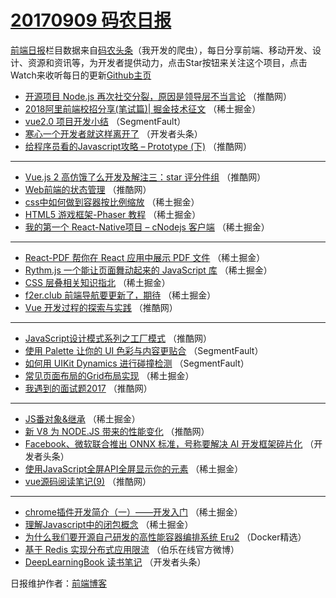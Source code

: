 # [20170909 码农日报](http://hao.caibaojian.com/date/2017/09/09)

[前端日报](http://caibaojian.com/c/news)栏目数据来自[码农头条](http://hao.caibaojian.com/)（我开发的爬虫），每日分享前端、移动开发、设计、资源和资讯等，为开发者提供动力，点击Star按钮来关注这个项目，点击Watch来收听每日的更新[Github主页](https://github.com/kujian/frontendDaily)
* [开源项目 Node.js 再次社交分裂，原因是领导层不当言论](http://hao.caibaojian.com/50591.html) （推酷网）
* [2018阿里前端校招分享(笔试篇)| 掘金技术征文](http://hao.caibaojian.com/50617.html) （稀土掘金）
* [vue2.0 项目开发小结](http://hao.caibaojian.com/50576.html) （SegmentFault）
* [寒心一个开发者就这样离开了](http://hao.caibaojian.com/50638.html) （开发者头条）
* [给程序员看的Javascript攻略 &#8211; Prototype (下)](http://hao.caibaojian.com/50586.html) （推酷网）

***
* [Vue.js 2 高仿饿了么开发及解注三：star 评分件组](http://hao.caibaojian.com/50589.html) （推酷网）
* [Web前端的状态管理](http://hao.caibaojian.com/50583.html) （推酷网）
* [css中如何做到容器按比例缩放](http://hao.caibaojian.com/50615.html) （稀土掘金）
* [HTML5 游戏框架-Phaser 教程](http://hao.caibaojian.com/50611.html) （稀土掘金）
* [我的第一个 React-Native项目 &#8211; cNodejs 客户端](http://hao.caibaojian.com/50614.html) （稀土掘金）

***
* [React-PDF 帮你在 React 应用中展示 PDF 文件](http://hao.caibaojian.com/50604.html) （稀土掘金）
* [Rythm.js 一个能让页面舞动起来的 JavaScript 库](http://hao.caibaojian.com/50605.html) （稀土掘金）
* [CSS 层叠相关知识指北](http://hao.caibaojian.com/50607.html) （稀土掘金）
* [f2er.club 前端导航要更新了，期待](http://hao.caibaojian.com/50603.html) （稀土掘金）
* [Vue 开发过程的探索与实践](http://hao.caibaojian.com/50584.html) （推酷网）

***
* [JavaScript设计模式系列之工厂模式](http://hao.caibaojian.com/50585.html) （推酷网）
* [使用 Palette 让你的 UI 色彩与内容更贴合](http://hao.caibaojian.com/50575.html) （SegmentFault）
* [如何用 UIKit Dynamics 进行碰撞检测](http://hao.caibaojian.com/50577.html) （SegmentFault）
* [常见页面布局的Grid布局实现](http://hao.caibaojian.com/50609.html) （稀土掘金）
* [我遇到的面试题2017](http://hao.caibaojian.com/50579.html) （推酷网）

***
* [JS番对象&amp;继承](http://hao.caibaojian.com/50610.html) （稀土掘金）
* [新 V8 为 NODE.JS 带来的性能变化](http://hao.caibaojian.com/50581.html) （推酷网）
* [Facebook、微软联合推出​ ONNX 标准，号称要解决 AI 开发框架碎片化](http://hao.caibaojian.com/50652.html) （开发者头条）
* [使用JavaScript全屏API全屏显示你的元素](http://hao.caibaojian.com/50612.html) （稀土掘金）
* [vue源码阅读笔记(9)](http://hao.caibaojian.com/50582.html) （推酷网）

***
* [chrome插件开发简介（一）——开发入门](http://hao.caibaojian.com/50602.html) （稀土掘金）
* [理解Javascript中的闭包概念](http://hao.caibaojian.com/50613.html) （稀土掘金）
* [为什么我们要开源自己研发的高性能容器编排系统 Eru2](http://hao.caibaojian.com/50671.html) （Docker精选）
* [基于 Redis 实现分布式应用限流](http://hao.caibaojian.com/50683.html) （伯乐在线官方微博）
* [DeepLearningBook 读书笔记](http://hao.caibaojian.com/50643.html) （开发者头条）

日报维护作者：[前端博客](http://caibaojian.com/) 